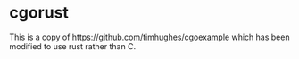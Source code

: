 # cgorust

This is a copy of https://github.com/timhughes/cgoexample which has been modified
to use rust rather than C.


